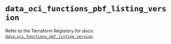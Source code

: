 # `data_oci_functions_pbf_listing_version`

Refer to the Terraform Registory for docs: [`data_oci_functions_pbf_listing_version`](https://registry.terraform.io/providers/oracle/oci/6.18.0/docs/data-sources/functions_pbf_listing_version).
